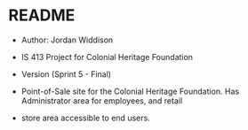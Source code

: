 # README #

* Author: Jordan Widdison
* IS 413 Project for Colonial Heritage Foundation
* Version (Sprint 5 - Final)

* Point-of-Sale site for the Colonial Heritage Foundation.  Has Administrator area for employees, and retail
* store area accessible to end users.